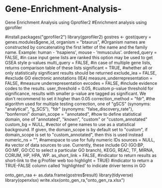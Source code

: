 # Gene-Enrichment-Analysis-
Gene Enrichment Analysis  using Gprofiler2
#Enrichment analysis using gprofiler

#install.packages("gprofiler2")
library(gprofiler2)
gostres <- gost(query = genes.modules$gene_id, 
                organism = "btaurus", #Organism names are constructed by concatenating the first letter of the name and the family name. Example: human - 'hsapiens', mouse - 'mmusculus'.
                ordered_query = FALSE, #in case input gene lists are ranked this option may be used to get GSEA style p-values
                multi_query = FALSE, #in case of multiple gene lists, returns comparison table of these lists
                significant = TRUE, #whether all or only statistically significant results should be returned
                exclude_iea = FALSE, #exclude GO electronic annotations (IEA)
                measure_underrepresentation = FALSE, #measure underrepresentation
                evcodes = FALSE, #include evidence codes to the results. 
                user_threshold = 0.05, #custom p-value threshold for significance, results with smaller p-value are tagged as significant. We don't recommend to set it higher than 0.05
                correction_method = "fdr", #the algorithm used for multiple testing correction, one of "gSCS" (synonyms: "analytical", "g_SCS"), "fdr" (synonyms: "false_discovery_rate"), "bonferroni"
                domain_scope = "annotated", #how to define statistical domain, one of "annotated", "known", "custom" or "custom_annotated"
                custom_bg = NULL, #vector of gene names to use as a statistical background. If given, the domain_scope is by default set to "custom", if domain_scope is set to "custom_annotated", then this is used instead
                numeric_ns = "", #namespace to use for fully numeric IDs
                sources = NULL, #a vector of data sources to use. Currently, these include GO (GO:BP, GO:MF, GO:CC to select a particular GO branch), KEGG, REAC, TF, MIRNA, CORUM, HP, HPA, WP.
                as_short_link = FALSE, #indicator to return results as short-link to the g:Profiler web too
                highlight = TRUE) #indicator to return a TRUE-FALSE column called 'highlighted' to indicate driver terms in GO

onto_gen_raa <- as.data.frame(gostres$result)
library(tidyverse)
library(openxlsx)
write.xlsx(onto_gen_ra,"onto_gen_ra.xlsx")
